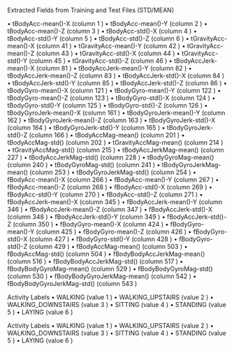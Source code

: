 Extracted Fields from Training and Test Files (STD/MEAN) 
 
• tBodyAcc-mean()-X  (column  1 )
• tBodyAcc-mean()-Y  (column  2 )
• tBodyAcc-mean()-Z  (column  3 )
• tBodyAcc-std()-X  (column  4 )
• tBodyAcc-std()-Y  (column  5 )
• tBodyAcc-std()-Z  (column  6 )
• tGravityAcc-mean()-X  (column  41 )
• tGravityAcc-mean()-Y  (column  42 )
• tGravityAcc-mean()-Z  (column  43 )
• tGravityAcc-std()-X  (column  44 )
• tGravityAcc-std()-Y  (column  45 )
• tGravityAcc-std()-Z  (column  46 )
• tBodyAccJerk-mean()-X  (column  81 )
• tBodyAccJerk-mean()-Y  (column  82 )
• tBodyAccJerk-mean()-Z  (column  83 )
• tBodyAccJerk-std()-X  (column  84 )
• tBodyAccJerk-std()-Y  (column  85 )
• tBodyAccJerk-std()-Z  (column  86 )
• tBodyGyro-mean()-X  (column  121 )
• tBodyGyro-mean()-Y  (column  122 )
• tBodyGyro-mean()-Z  (column  123 )
• tBodyGyro-std()-X  (column  124 )
• tBodyGyro-std()-Y  (column  125 )
• tBodyGyro-std()-Z  (column  126 )
• tBodyGyroJerk-mean()-X  (column  161 )
• tBodyGyroJerk-mean()-Y  (column  162 )
• tBodyGyroJerk-mean()-Z  (column  163 )
• tBodyGyroJerk-std()-X  (column  164 )
• tBodyGyroJerk-std()-Y  (column  165 )
• tBodyGyroJerk-std()-Z  (column  166 )
• tBodyAccMag-mean()  (column  201 )
• tBodyAccMag-std()  (column  202 )
• tGravityAccMag-mean()  (column  214 )
• tGravityAccMag-std()  (column  215 )
• tBodyAccJerkMag-mean()  (column  227 )
• tBodyAccJerkMag-std()  (column  228 )
• tBodyGyroMag-mean()  (column  240 )
• tBodyGyroMag-std()  (column  241 )
• tBodyGyroJerkMag-mean()  (column  253 )
• tBodyGyroJerkMag-std()  (column  254 )
• fBodyAcc-mean()-X  (column  266 )
• fBodyAcc-mean()-Y  (column  267 )
• fBodyAcc-mean()-Z  (column  268 )
• fBodyAcc-std()-X  (column  269 )
• fBodyAcc-std()-Y  (column  270 )
• fBodyAcc-std()-Z  (column  271 )
• fBodyAccJerk-mean()-X  (column  345 )
• fBodyAccJerk-mean()-Y  (column  346 )
• fBodyAccJerk-mean()-Z  (column  347 )
• fBodyAccJerk-std()-X  (column  348 )
• fBodyAccJerk-std()-Y  (column  349 )
• fBodyAccJerk-std()-Z  (column  350 )
• fBodyGyro-mean()-X  (column  424 )
• fBodyGyro-mean()-Y  (column  425 )
• fBodyGyro-mean()-Z  (column  426 )
• fBodyGyro-std()-X  (column  427 )
• fBodyGyro-std()-Y  (column  428 )
• fBodyGyro-std()-Z  (column  429 )
• fBodyAccMag-mean()  (column  503 )
• fBodyAccMag-std()  (column  504 )
• fBodyBodyAccJerkMag-mean()  (column  516 )
• fBodyBodyAccJerkMag-std()  (column  517 )
• fBodyBodyGyroMag-mean()  (column  529 )
• fBodyBodyGyroMag-std()  (column  530 )
• fBodyBodyGyroJerkMag-mean()  (column  542 )
• fBodyBodyGyroJerkMag-std()  (column  543 )


Activity Labels
• WALKING  (value  1 )
• WALKING_UPSTAIRS  (value  2 )
• WALKING_DOWNSTAIRS  (value  3 )
• SITTING  (value  4 )
• STANDING  (value  5 )
• LAYING  (value  6 )



Activity Labels
• WALKING  (value  1 )
• WALKING_UPSTAIRS  (value  2 )
• WALKING_DOWNSTAIRS  (value  3 )
• SITTING  (value  4 )
• STANDING  (value  5 )
• LAYING  (value  6 )
